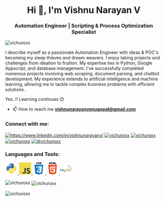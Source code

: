 <h1 align="center">Hi 👋, I'm Vishnu Narayan V</h1>
<h3 align="center">Automation Engineer | Scripting & Process Optimization Specialist</h3>

<p align="left"> <img src="https://komarev.com/ghpvc/?username=vichuroxx&label=Profile%20views&color=0e75b6&style=flat" alt="vichuroxx" /> </p>

<!-- - 👨‍💻 All of my projects are available at [https://vichuroxx.github.io/Portfolio/](https://vichuroxx.github.io/Portfolio/) -->

I describe myself as a passionate Automation Engineer with ideas & POC's becoming my sleep thieves and dream weavers. I enjoy taking projects and challenges from ideation to fruition. My expertise lies in Python, Google Appscript, and database management. I've successfully completed numerous projects involving web scraping, document parsing, and chatbot development. My experience extends to artificial intelligence and machine learning, allowing me to tackle complex business problems with efficient solutions.

Yes..!! Learning continues 😊

- 📫 How to reach me **vishnunarayanvenugopal@gmail.com**

<!-- ### Blogs posts
 BLOG-POST-LIST:START -->
<!-- BLOG-POST-LIST:END -->

<h3 align="left">Connect with me:</h3>
<p align="left">
<a href="https://www.linkedin.com/in/vishnunarayanv/" target="blank"><img align="center" src="https://cdn.jsdelivr.net/npm/simple-icons@3.0.1/icons/linkedin.svg" alt="https://www.linkedin.com/in/vishnunarayanv/" height="30" width="40" /></a>
<a href="https://www.codechef.com/users/vichuroxx" target="blank"><img align="center" src="https://cdn.jsdelivr.net/npm/simple-icons@3.1.0/icons/codechef.svg" alt="vichuroxx" height="30" width="40" /></a>
<a href="https://www.hackerrank.com/vichuroxx" target="blank"><img align="center" src="https://cdn.jsdelivr.net/npm/simple-icons@3.0.1/icons/hackerrank.svg" alt="vichuroxx" height="30" width="40" /></a>
<a href="https://leetcode.com/vichuroxx/" target="blank"><img align="center" src="https://cdn.jsdelivr.net/npm/simple-icons@3.0.1/icons/leetcode.svg" alt="vichuroxx" height="30" width="40" /></a>
<a href="https://www.hackerearth.com/@vichuroxx" target="blank"><img align="center" src="https://cdn.jsdelivr.net/npm/simple-icons@3.0.1/icons/hackerearth.svg" alt="@vichuroxx" height="30" width="40" /></a>
</p>

<h3 align="left">Languages and Tools:</h3>
<p align="left"> 
	<a href="https://www.python.org/" target="_blank"> <img src="https://raw.githubusercontent.com/devicons/devicon/master/icons/python/python-original.svg" alt="c" width="40" height="40"/> </a> 
	<a href="https://www.javascript.com/" target="_blank"> <img src="https://raw.githubusercontent.com/devicons/devicon/master/icons/javascript/javascript-original.svg" alt="cplusplus" width="40" height="40"/> </a>
	 <a href="https://www.w3schools.com/css/" target="_blank"> <img src="https://raw.githubusercontent.com/devicons/devicon/master/icons/css3/css3-original-wordmark.svg" alt="css3" width="40" height="40"/> </a>
	  <a href="https://www.w3.org/html/" target="_blank"> <img src="https://raw.githubusercontent.com/devicons/devicon/master/icons/html5/html5-original-wordmark.svg" alt="html5" width="40" height="40"/> </a>
	 <a href="https://www.mysql.com/" target="_blank"> <img src="https://raw.githubusercontent.com/devicons/devicon/master/icons/mysql/mysql-original-wordmark.svg" alt="mysql" width="40" height="40"/> </a> </p>

<p><img align="left" src="https://github-readme-stats.vercel.app/api/top-langs?username=vichuroxx&show_icons=true&locale=en&layout=compact" alt="vichuroxx" /></p>

<p>&nbsp;<img align="center" src="https://github-readme-stats.vercel.app/api?username=vichuroxx&show_icons=true&locale=en" alt="vichuroxx" /></p>

<p><img align="center" src="https://github-readme-streak-stats.herokuapp.com/?user=vichuroxx&" alt="vichuroxx" /></p>
